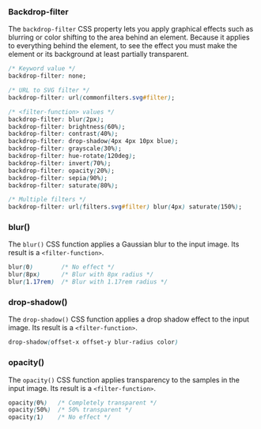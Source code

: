 <link rel="stylesheet" href="https://cdn.jsdelivr.net/npm/bootstrap-icons@1.5.0/font/bootstrap-icons.css">
<link rel="stylesheet" href="../../lib/html&css_book.css">

### Backdrop-filter
The `backdrop-filter` CSS property lets you apply graphical effects such as blurring or color shifting to the area behind an element. Because it applies to everything behind the element, to see the effect you must make the element or its background at least partially transparent.
```css
/* Keyword value */
backdrop-filter: none;

/* URL to SVG filter */
backdrop-filter: url(commonfilters.svg#filter);

/* <filter-function> values */
backdrop-filter: blur(2px);
backdrop-filter: brightness(60%);
backdrop-filter: contrast(40%);
backdrop-filter: drop-shadow(4px 4px 10px blue);
backdrop-filter: grayscale(30%);
backdrop-filter: hue-rotate(120deg);
backdrop-filter: invert(70%);
backdrop-filter: opacity(20%);
backdrop-filter: sepia(90%);
backdrop-filter: saturate(80%);

/* Multiple filters */
backdrop-filter: url(filters.svg#filter) blur(4px) saturate(150%);
```

### blur()
The `blur()` CSS function applies a Gaussian blur to the input image. Its result is a `<filter-function>`.
```css
blur(0)        /* No effect */
blur(8px)      /* Blur with 8px radius */
blur(1.17rem)  /* Blur with 1.17rem radius */
```

### drop-shadow()
The `drop-shadow()` CSS function applies a drop shadow effect to the input image. Its result is a `<filter-function>`.
```css
drop-shadow(offset-x offset-y blur-radius color)
```

### opacity()
The `opacity()` CSS function applies transparency to the samples in the input image. Its result is a `<filter-function>`.
```css
opacity(0%)   /* Completely transparent */
opacity(50%)  /* 50% transparent */
opacity(1)    /* No effect */
```



















